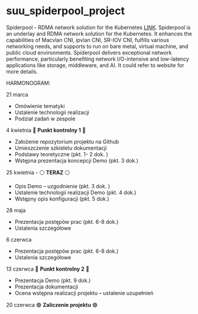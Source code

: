 # suu_spiderpool_project

Spiderpool - RDMA network solution for the Kubernetes [LINK](https://spidernet-io.github.io/spiderpool/v0.9/#license). Spiderpool is an underlay and RDMA network solution for the Kubernetes. It enhances the capabilities of Macvlan CNI, ipvlan CNI, SR-IOV CNI, fulfills various networking needs, and supports to run on bare metal, virtual machine, and public cloud environments. Spiderpool delivers exceptional network performance, particularly benefiting network I/O-intensive and low-latency applications like storage, middleware, and AI. It could refer to website for more details.

HARMONOGRAM:

21 marca 
- Omówienie tematyki
- Ustalenie technologii realizacji
- Podział zadań w zespole

4 kwietnia 🔴 **Punkt kontrolny 1** 🔴
- Założenie repozytorium projektu na Github
- Umieszczenie szkieletu dokumentacji
- Podstawy teoretyczne (pkt. 1- 2 dok. )
- Wstępna prezentacja koncepcji Demo (pkt. 3 dok.)
  
25 kwietnia - ⚪ **TERAZ** ⚪
- Opis Demo – uzgodnienie (pkt. 3 dok. )
- Ustalenie technologii realizacji Demo (pkt. 4 dok.)
- Wstępny opis konfiguracji (pkt. 5 dok.)

28 maja
- Prezentacja postępów prac (pkt. 6-8 dok.)
- Ustalenia szczegółowe

6 czerwca
- Prezentacja postępów prac (pkt. 6-8 dok.)
- Ustalenia szczegółowe

13 czerwca 🔴 **Punkt kontrolny 2** 🔴
- Prezentacja Demo (pkt. 9 dok.)
- Prezentacja dokumentacji
- Ocena wstępna realizacji projektu – ustalenie uzupełnień

20 czerwca 🟢 **Zaliczenie projektu** 🟢
